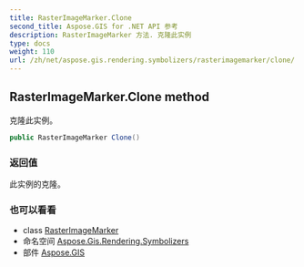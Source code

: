 ```yaml
---
title: RasterImageMarker.Clone
second_title: Aspose.GIS for .NET API 参考
description: RasterImageMarker 方法. 克隆此实例
type: docs
weight: 110
url: /zh/net/aspose.gis.rendering.symbolizers/rasterimagemarker/clone/
---
```

## RasterImageMarker.Clone method

克隆此实例。

```csharp
public RasterImageMarker Clone()
```

### 返回值

此实例的克隆。

### 也可以看看

* class [RasterImageMarker](../)
* 命名空间 [Aspose.Gis.Rendering.Symbolizers](../../rasterimagemarker/)
* 部件 [Aspose.GIS](../../../)


